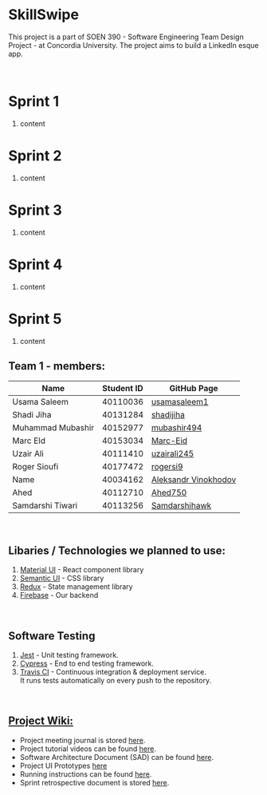# SkillSwipe

This project is a part of SOEN 390 - Software Engineering Team Design Project - at Concordia University. The project aims to build a LinkedIn esque app.

<br />

# Sprint 1

1. content

# Sprint 2

1. content

# Sprint 3

1. content

# Sprint 4

1. content

# Sprint 5

1. content

## Team 1 - members:

| Name              | Student ID | GitHub Page                                       |
| ----------------- | ---------- | ------------------------------------------------- |
| Usama Saleem      | 40110036   | [usamasaleem1](https://github.com/usamasaleem1)   |
| Shadi Jiha        | 40131284   | [shadijiha](https://github.com/shadijiha)         |
| Muhammad Mubashir | 40152977   | [mubashir494](https://github.com/mubashir494)     |
| Marc EId          | 40153034   | [Marc-Eid](https://github.com/Marc-Eid)           |
| Uzair Ali         | 40111410   | [uzairali245](https://github.com/uzairali245)     |
| Roger Sioufi      | 40177472   | [rogersi9](https://github.com/rogersi9)           |
| Name              | 40034162   | [Aleksandr Vinokhodov](https://github.com/daxsis) |
| Ahed              | 40112710   | [Ahed750](https://github.com/Ahed752)             |
| Samdarshi Tiwari  | 40113256   | [Samdarshihawk](https://github.com/samdarshihawk) |

<br />

## Libaries / Technologies we planned to use:

1. [Material UI](https://mui.com/) - React component library
2. [Semantic UI](https://semantic-ui.com/) - CSS library
3. [Redux](https://redux.js.org/) - State management library
4. [Firebase](https://firebase.google.com/) - Our backend

<br />

## Software Testing

1. [Jest](https://jestjs.io/) - Unit testing framework.
2. [Cypress](https://www.cypress.io/) - End to end testing framework.
3. [Travis CI](https://travis-ci.org/) - Continuous integration & deployment service. <br />
   It runs tests automatically on every push to the repository.

<br />

## [Project Wiki:](<[https://github.com/](https://github.com/shadijiha/soen390-project/wiki)>)

- Project meeting journal is stored [here](https://github.com/).
- Project tutorial videos can be found [here](https://github.com/).
- Software Architecture Document (SAD) can be found [here](https://github.com/).
- Project UI Prototypes [here](https://github.com/)
- Running instructions can be found [here](https://github.com/).
- Sprint retrospective document is stored [here](https://github.com/).
